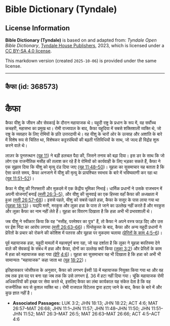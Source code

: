 # Bible Dictionary (Tyndale)

## License Information

**Bible Dictionary (Tyndale)** is based on and adapted from: _Tyndale Open Bible Dictionary_, [Tyndale House Publishers](https://tyndaleopenresources.com/), 2023, which is licensed under a [CC BY-SA 4.0 license](https://creativecommons.org/licenses/by-sa/4.0/legalcode.en).

This markdown version (created `2025-10-06`) is provided under the same license.



--------------------------------

## कैफा (id: 368573)

कैफा
====

कैफा यीशु के जीवन और सेवकाई के दौरान महायाजक थे। यहूदी राष्ट्र के प्रधान के रूप में, वह सर्वोच्च कचहरी, महासभा का प्रमुख था। रोमी राज्यपाल के बाद, कैफा यहूदिया में सबसे शक्तिशाली व्यक्ति थे, जो राष्ट्र के व्यवहार के लिए रोमियों के प्रति उत्तरदायी थे। वह यीशु के चारों ओर के उत्साह और अशांति के बारे में विशेष रूप से चिंतित था, विशेषकर कट्टरपंथियों की बढ़ती गतिविधियों के साथ, जो जल्द ही विद्रोह शुरू करने वाले थे।

लाज़र के पुनरुत्थान ([यूह 11](https://ref.ly/John11:1-John11:57)) ने बड़ी हलचल पैदा की, जिसने तनाव को बढ़ा दिया। इस डर के साथ कि जो लोग एक राजनीतिक मसीह की तलाश कर रहे हैं वे रोमियों को कार्यवाही के लिए भड़का सकते हैं, कैफा ने एक सुझाव दिया कि यीशु को मृत्यु दंड दिया जाए ([यूह 11:48–50](https://ref.ly/John11:48-John11:50))। यूहन्ना का सुसमाचार यह बताता है कि ऐसा करते समय, कैफा अनजाने में यीशु की मृत्यु के प्रायश्चित स्वभाव के बारे में भविष्यवाणी कर रहा था ([यूह 11:51–52](https://ref.ly/John11:51-John11:52))।

कैफा ने यीशु की गिरफ्तारी और मुकदमे में एक केंद्रीय भूमिका निभाई। धार्मिक प्रधानों ने उसके राजभवन में अपनी योजनाएँ बनाईं ([मत्ती 26:3–5](https://ref.ly/Matt26:3-Matt26:5)), और यीशु की सुनवाई का एक हिस्सा वहाँ कैफा की अध्यक्षता में हुआ ([मत्ती 26:57–68](https://ref.ly/Matt26:57-Matt26:68))। इससे पहले, यीशु को सबसे पहले हन्ना, कैफा के ससुर के पास लाया गया था ([यूहन्ना 18:13](https://ref.ly/John18:13))। यद्यपि मत्ती, मरकुस और लूका हन्ना के पास ले जाने का उल्लेख नहीं करते हैं और मरकुस और लूका कैफा का नाम नहीं लेते हैं। यूहन्ना का विवरण दिखाता है कि हन्ना अभी भी प्रभावशाली थे।

जब यीशु ने स्वीकार किया कि वह "मसीह, परमेश्वर का पुत्र" हैं, तो कैफा ने अपने वस्त्र फाड़ दिए और उस पर ईश निंदा का आरोप लगाया ([मत्ती 26:63–66](https://ref.ly/Matt26:63-Matt26:66))। पिन्तेकुस्त के बाद, कैफा और अन्य यहूदी प्रधानों ने प्रेरितों के प्रचार को रोकने की कोशिश में पतरस और यूहन्ना पर मुकदमा चलाया ([प्रेरितों के काम 4:5–6](https://ref.ly/Acts4:5-Acts4:6))।

पूर्व महायाजक हन्ना, यहूदी मामलों में महत्वपूर्ण बना रहा, जो यह दर्शाता है कि लूका ने यूहन्ना बपतिस्मा देने वाले की सेवकाई के संबंध में हन्ना और कैफा, दोनों का उल्लेख क्यों किया ([लूका 3:2](https://ref.ly/Luke3:2)) और प्रेरितों के काम में हन्ना को महायाजक कहा गया ([प्रेरि](https://ref.ly/Acts4:5-Acts4:6) [4:6](https://ref.ly/Acts4:6))। यूहन्ना का सुसमाचार यह भी दिखाता है कि हन्ना को अभी भी सामान्यतः "महायाजक" कहा जाता था ([यूह](https://ref.ly/John18:13) [18:22](https://ref.ly/John18:22))।

इतिहासकार जोसीफस के अनुसार, कैफा को लगभग ईस्वी 18 में महायाजक नियुक्त किया गया था और वह तब तक इस पद पर बना रहा जब तक कि उसे लगभग ई. 36 में हटा नहीं दिया गया। चूंकि महायाजक रोमी अधिकारियों की इच्छा पर सेवा करते थे, इसलिए कैफा का लंबा कार्यकाल यह संकेत देता है कि वह राजनीतिक रूप से कुशल व्यक्ति था। रोमी राजपाल विटेलस द्वारा हटाए जाने के बाद, कैफा के बारे में और कुछ ज्ञात नहीं है।

* **Associated Passages:** LUK 3:2; JHN 18:13; JHN 18:22; ACT 4:6; MAT 26:57–MAT 26:68; JHN 11:1–JHN 11:57; JHN 11:48–JHN 11:50; JHN 11:51–JHN 11:52; MAT 26:3–MAT 26:5; MAT 26:63–MAT 26:66; ACT 4:5–ACT 4:6

